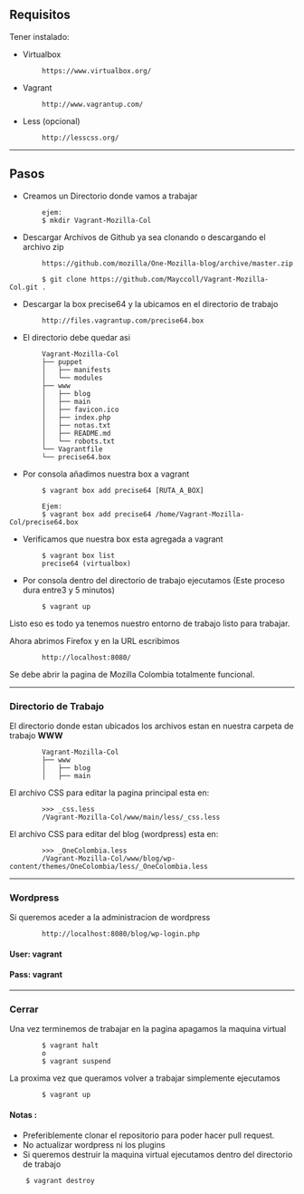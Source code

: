 Requisitos
----------
Tener instalado:

- Virtualbox

```
        https://www.virtualbox.org/
```

- Vagrant

```
        http://www.vagrantup.com/
```

- Less (opcional)

```
        http://lesscss.org/
```

---------
Pasos
----------

- Creamos un Directorio donde vamos a trabajar
```
        ejem: 
        $ mkdir Vagrant-Mozilla-Col
```

- Descargar Archivos de Github ya sea clonando o descargando el archivo zip

```
        https://github.com/mozilla/One-Mozilla-blog/archive/master.zip
```

```
        $ git clone https://github.com/Mayccoll/Vagrant-Mozilla-Col.git .
```

- Descargar la box precise64 y la ubicamos en el directorio de trabajo

```
        http://files.vagrantup.com/precise64.box
```


- El directorio debe quedar asi

```
        Vagrant-Mozilla-Col
        ├── puppet
        │   ├── manifests
        │   └── modules
        ├── www
        │   ├── blog
        │   ├── main
        │   ├── favicon.ico
        │   ├── index.php
        │   ├── notas.txt
        │   ├── README.md
        │   └── robots.txt
        └── Vagrantfile
        └── precise64.box
```

- Por consola añadimos nuestra box a vagrant

```
        $ vagrant box add precise64 [RUTA_A_BOX]

        Ejem:
        $ vagrant box add precise64 /home/Vagrant-Mozilla-Col/precise64.box
```

- Verificamos que nuestra box esta agregada a vagrant
```
        $ vagrant box list
        precise64 (virtualbox)
```

- Por consola dentro del directorio de trabajo ejecutamos
 (Este proceso dura entre3 y 5 minutos)

```
        $ vagrant up
```

Listo eso es todo ya tenemos nuestro entorno de trabajo listo para trabajar.


Ahora abrimos Firefox y en la URL escribimos 

```
        http://localhost:8080/
```

Se debe abrir la pagina de Mozilla Colombia totalmente funcional.

--------
### Directorio de Trabajo

El directorio donde estan ubicados los archivos estan en nuestra carpeta de trabajo **WWW**

```
        Vagrant-Mozilla-Col
        ├── www
        │   ├── blog
        │   ├── main

```

El archivo CSS  para editar la pagina principal esta en:

```
        >>> _css.less
        /Vagrant-Mozilla-Col/www/main/less/_css.less
```

El archivo CSS para editar del blog (wordpress) esta en:

```
        >>> _OneColombia.less
        /Vagrant-Mozilla-Col/www/blog/wp-content/themes/OneColombia/less/_OneColombia.less
```
__________
### Wordpress

Si queremos aceder a la administracion de wordpress

```
        http://localhost:8080/blog/wp-login.php
```

#### User: **vagrant**

#### Pass: **vagrant**

___________
### Cerrar

Una vez terminemos de trabajar en la pagina apagamos la maquina virtual

```
        $ vagrant halt
        o
        $ vagrant suspend
```

La proxima vez que queramos volver a trabajar simplemente ejecutamos

```
        $ vagrant up
```

#### Notas : 
- Preferiblemente clonar el repositorio para poder hacer pull request.
- No actualizar wordpress ni los plugins
- Si queremos destruir la maquina virtual ejecutamos dentro del directorio de trabajo

```
    $ vagrant destroy
```
